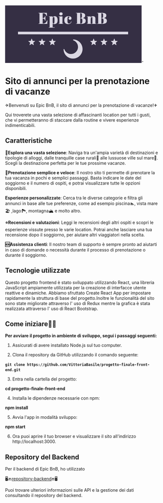 ![Epic BnB Logo](./src/assets/logo_epic_bnb2.png)-

# Sito di annunci per la prenotazione di vacanze

✈Benvenuti su Epic BnB, il sito di annunci per la prenotazione di vacanze!✈

Qui troverete una vasta selezione di affascinanti location per tutti i gusti, che vi permetteranno di staccare dalla routine e vivere esperienze indimenticabili.

## Caratteristiche

**🔎Esplora una vasta selezione**: Naviga tra un'ampia varietà di destinazioni e tipologie di alloggi, dalle tranquille case rurali🏡 alle lussuose ville sul mare🌅. Scegli la destinazione perfetta per le tue prossime vacanze.

**📅Prenotazione semplice e veloce**: Il nostro sito ti permette di prenotare la tua vacanza in pochi e semplici passaggi. Basta indicare le date del soggiorno e il numero di ospiti, e potrai visualizzare tutte le opzioni disponibili.

**Esperienze personalizzate**: Cerca tra le diverse categorie e filtra gli annunci in base alle tue preferenze, come ad esempio piscina🏊, vista mare🏖 ,lago🏞, montagna🏔 e molto altro.

**⭐Recensioni e valutazioni**: Leggi le recensioni degli altri ospiti e scopri le esperienze vissute presso le varie location. Potrai anche lasciare una tua recensione dopo il soggiorno, per aiutare altri viaggiatori nella scelta.

**🆘Assistenza clienti**: Il nostro team di supporto è sempre pronto ad aiutarti in caso di domande o necessità durante il processo di prenotazione o durante il soggiorno.

## Tecnologie utilizzate

Questo progetto frontend è stato sviluppato utilizzando React, una libreria JavaScript ampiamente utilizzata per la creazione di interfacce utente reattive e dinamiche. Abbiamo sfruttato Create React App per impostare rapidamente la struttura di base del progetto.Inoltre le funzionalità del sito sono state migliorate attraverso l' uso di Redux mentre la grafica è stata realizzata attraverso l' uso di React Bootstrap.

## Come iniziare👨‍💻

**Per avviare il progetto in ambiente di sviluppo, segui i passaggi seguenti:**

1.  Assicurati di avere installato Node.js sul tuo computer.

2.  Clona il repository da GitHub utilizzando il comando seguente:

**`git clone https://github.com/VittoriaBasile/progetto-finale-front-end.git`**

3.  Entra nella cartella del progetto:

**cd progetto-finale-front-end**

4.  Installa le dipendenze necessarie con npm:

**npm install**

5.  Avvia l'app in modalità sviluppo:

**npm start**

6.  Ora puoi aprire il tuo browser e visualizzare il sito all'indirizzo http://localhost:3000.

## Repository del Backend

Per il backend di Epic BnB, ho utilizzato

🖥🔙[repository-backend](https://github.com/VittoriaBasile/EPIC_BNB)🔚🖥

Puoi trovare ulteriori informazioni sulle API e la gestione dei dati consultando il repository del backend.
